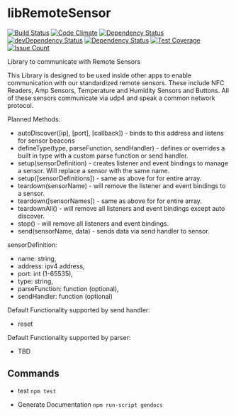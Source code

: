# libRemoteSensor

[![Build Status](https://travis-ci.org/familab/libRemoteSensor.svg?branch=master)](https://travis-ci.org/familab/libRemoteSensor)
[![Code Climate](https://codeclimate.com/github/familab/libRemoteSensor/badges/gpa.svg)](https://codeclimate.com/github/familab/libRemoteSensor)
[![Dependency Status](https://david-dm.org/familab/libRemoteSensor.svg)](https://david-dm.org/familab/libRemoteSensor)
[![devDependency Status](https://david-dm.org/familab/libRemoteSensor/dev-status.svg)](https://david-dm.org/familab/libRemoteSensor#info=devDependencies)
[![Dependency Status](https://gemnasium.com/familab/libRemoteSensor.svg)](https://gemnasium.com/familab/libRemoteSensor)
[![Test Coverage](https://codeclimate.com/github/familab/libRemoteSensor/badges/coverage.svg)](https://codeclimate.com/github/familab/libRemoteSensor/coverage)
[![Issue Count](https://codeclimate.com/github/familab/libRemoteSensor/badges/issue_count.svg)](https://codeclimate.com/github/familab/libRemoteSensor/issues)

Library to communicate with Remote Sensors

This Library is designed to be used inside other apps to enable communication with our standardized remote sensors. These include NFC Readers, Amp Sensors, Temperature and Humidity Sensors and Buttons. All of these sensors communicate via udp4 and speak a common network protocol.

Planned Methods:

* autoDiscover([ip], [port], [callback]) - binds to this address and listens for sensor beacons
* defineType(type, parseFunction, sendHandler) - defines or overrides a built in type with a custom parse function or send handler.
* setup(sensorDefinition) - creates listener and event bindings to manage a sensor. Will replace a sensor with the same name.
* setup([sensorDefinitions]) - same as above for for entire array.
* teardown(sensorName) - will remove the listener and event bindings to a sensor.
* teardown([sensorNames]) - same as above for for entire array.
* teardownAll() - will remove all listeners and event bindings except auto discover.
* stop() - will remove all listeners and event bindings.
* send(sensorName, data) - sends data via send handler to sensor.

sensorDefinition:

  * name: string,
  * address: ipv4 address,
  * port: int (1-65535),
  * type: string,
  * parseFunction: function (optional),
  * sendHandler: function (optional)


Default Functionality supported by send handler:

* reset

Default Functionality supported by parser:

* TBD


## Commands

* test
`npm test`

* Generate Documentation
`npm run-script gendocs`
